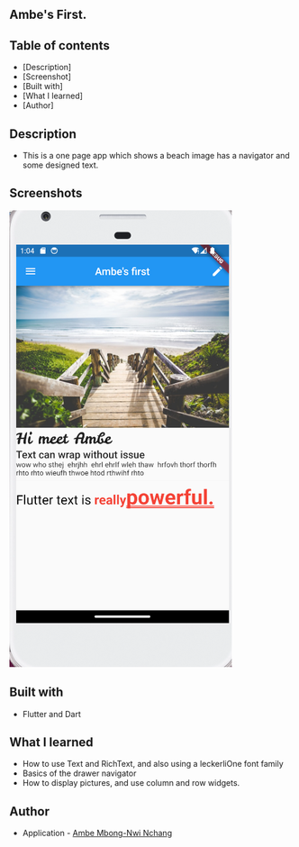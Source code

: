 ## Ambe's First.

## Table of contents

- [Description]  
- [Screenshot]
- [Built with]
- [What I learned]
- [Author]

## Description

- This is a one page app which shows a beach image has a navigator and some designed text.

## Screenshots

![](assets/page.png)

## Built with

- Flutter and Dart

## What I learned

- How to use Text and RichText, and also using a leckerliOne font family
- Basics of the drawer navigator
- How to display pictures, and use column and row widgets.


## Author

- Application - [Ambe Mbong-Nwi Nchang](https://github.com/Ambe-Mbong-Nwi/Flutter-Projects.git)

